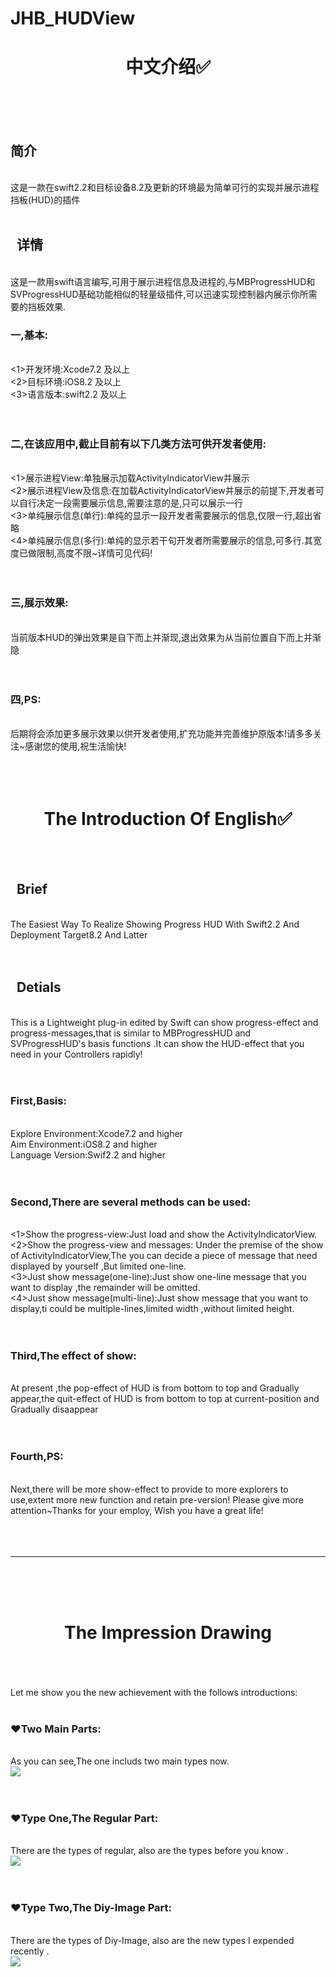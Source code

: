 # JHB_HUDView

<h1 align="center">中文介绍✅</h1>
<br>
<br>
&nbsp&nbsp<h2 align="left">简介</h2><br>
这是一款在swift2.2和目标设备8.2及更新的环境最为简单可行的实现并展示进程挡板(HUD)的插件
<br>
<br>
<h2 align="left">&nbsp&nbsp详情</h2><br>
这是一款用swift语言编写,可用于展示进程信息及进程的,与MBProgressHUD和SVProgressHUD基础功能相似的轻量级插件,可以迅速实现控制器内展示你所需要的挡板效果.<br>
<h3 align="left">一,基本:</h3><br>
<1>开发环境:Xcode7.2 及以上<br>
<2>目标环境:iOS8.2 及以上<br>
<3>语言版本:swift2.2 及以上<br>
<br>
<br>
<h3 align="left">二,在该应用中,截止目前有以下几类方法可供开发者使用:</h3><br>
<1>展示进程View:单独展示加载ActivityIndicatorView并展示<br>
<2>展示进程View及信息:在加载ActivityIndicatorView并展示的前提下,开发者可以自行决定一段需要展示信息,需要注意的是,只可以展示一行<br>
<3>单纯展示信息(单行):单纯的显示一段开发者需要展示的信息,仅限一行,超出省略<br>
<4>单纯展示信息(多行):单纯的显示若干句开发者所需要展示的信息,可多行.其宽度已做限制,高度不限~详情可见代码!<br>
<br>
<br>
<h3 align="left">三,展示效果:</h3><br>
当前版本HUD的弹出效果是自下而上并渐现,退出效果为从当前位置自下而上并渐隐<br>
<br>
<br>
<h3 align="left">四,PS:</h3><br>
后期将会添加更多展示效果以供开发者使用,扩充功能并完善维护原版本!请多多关注~感谢您的使用,祝生活愉快!<br>
<br>
<br>
<br>
<h1 align="center">The Introduction Of English✅</h1>
<br>
<br>
<h2 align="left">&nbsp&nbspBrief</h2><br>
The Easiest Way To Realize Showing Progress HUD With Swift2.2 And Deployment Target8.2 And Latter <br>
<br>
<br>
<h2 align="left">&nbsp&nbspDetials</h2><br>
This is a Lightweight plug-in edited by Swift can show progress-effect and progress-messages,that is similar to MBProgressHUD and SVProgressHUD's basis functions .It can show the HUD-effect that you need in your Controllers rapidly!<br>
<br>
<br>
<h3 align="left">First,Basis:</h3><br>
<one>Explore Environment:Xcode7.2 and higher<br>
<two>Aim Environment:iOS8.2 and higher<br>
<three>Language Version:Swif2.2 and higher<br>
<br>
<br>
<h3 align="left">Second,There are several methods can be used:</h3><br>
<1>Show the progress-view:Just load and show the ActivityIndicatorView.<br>
<2>Show the progress-view and messages: Under the premise of the show of ActivityIndicatorView,The you can decide a piece of message that need displayed by yourself ,But limited one-line.<br>
<3>Just show message(one-line):Just show one-line message that you want to display ,the remainder will be omitted.<br>
<4>Just show message(multi-line):Just show message that you want to display,ti could be multiple-lines,limited width ,without limited height.<br>
<br>
<br>
<h3 align="left">Third,The effect of show:</h3><br>
At present ,the pop-effect of HUD is from bottom to top and Gradually appear,the quit-effect of HUD is from bottom to top at current-position and Gradually disaappear<br>
<br>
<br>
<h3 align="left">Fourth,PS:</h3><br>
Next,there will be more show-effect to provide to more explorers to use,extent more new function and retain pre-version! Please give more attention~Thanks for your employ, Wish you have a great life!<br>
<br>
<br>
<br>
<hr />
<br>
<br>
<br>
<h1 align="center">The&nbspImpression&nbspDrawing</h1><br>
<br>
<br>
Let me show you the new achievement with the follows introductions:<br>
<br>
<h3 align="left">❤️Two Main Parts:</h3><br>
As you can see,The one includs two main types now.<br>
<img src="JHB_DemoGIFs/TwoMainParts.gif"><br>
<br>
<br>
<h3 align="left">❤️Type One,The Regular Part:</h3><br>
There are the types of regular, also are the types before you know .<br>
<img src="JHB_DemoGIFs/RegularPart.gif"><br>
<br>
<br>
<h3 align="left">❤️Type Two,The Diy-Image Part:</h3><br>
There are the types of Diy-Image, also are the new types I expended recently .<br>
<img src="JHB_DemoGIFs/Diy-ImagePart.gif"><br>
<br>
<br>


<br>
